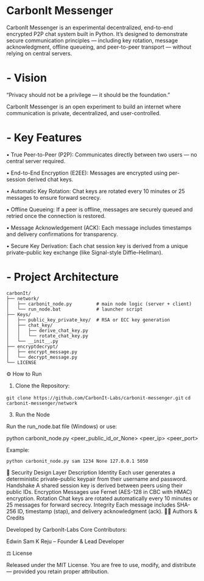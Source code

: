 # CarbonIt Messenger

CarbonIt Messenger is an experimental decentralized, end-to-end encrypted P2P chat system built in Python.
It’s designed to demonstrate secure communication principles — including key rotation, message acknowledgment, offline queueing, and peer-to-peer transport — without relying on central servers.

# - Vision

“Privacy should not be a privilege — it should be the foundation.”

CarbonIt Messenger is an open experiment to build an internet where communication is private, decentralized, and user-controlled.

# - Key Features

• True Peer-to-Peer (P2P):
Communicates directly between two users — no central server required.

• End-to-End Encryption (E2EE):
Messages are encrypted using per-session derived chat keys.

• Automatic Key Rotation:
Chat keys are rotated every 10 minutes or 25 messages to ensure forward secrecy.

• Offline Queueing:
If a peer is offline, messages are securely queued and retried once the connection is restored.

• Message Acknowledgement (ACK):
Each message includes timestamps and delivery confirmations for transparency.

• Secure Key Derivation:
Each chat session key is derived from a unique private–public key exchange (like Signal-style Diffie–Hellman).

# - Project Architecture
```
carbonIt/
├── network/
│   ├── carbonit_node.py         # main node logic (server + client)
│   └── run_node.bat             # launcher script
├── Keys/
│   ├── public_key_private_key/  # RSA or ECC key generation
│   ├── chat_key/
│   │   ├── derive_chat_key.py
│   │   └── rotate_chat_key.py
│   └── __init__.py
├── encryptdecrypt/
│   ├── encrypt_message.py
│   └── decrypt_message.py
└── LICENSE
```

⚙️ How to Run
1. Clone the Repository:

```git clone https://github.com/CarbonIt-Labs/carbonit-messenger.git```
```cd carbonit-messenger/network```

3. Run the Node

Run the run_node.bat file (Windows) or use:

python carbonit_node.py <username> <password> <peer_public_id_or_None> <peer_ip> <peer_port>


Example:

```python carbonit_node.py sam 1234 None 127.0.0.1 5050```

🧩 Security Design
Layer	Description
Identity	Each user generates a deterministic private–public keypair from their username and password.
Handshake	A shared session key is derived between peers using their public IDs.
Encryption	Messages use Fernet (AES-128 in CBC with HMAC) encryption.
Rotation	Chat keys are rotated automatically every 10 minutes or 25 messages for forward secrecy.
Integrity	Each message includes SHA-256 ID, timestamp (stap), and delivery acknowledgment (ack).
🧑‍💻 Authors & Credits

Developed by CarbonIt-Labs
Core Contributors:

Edwin Sam K Reju – Founder & Lead Developer


⚖️ License

Released under the MIT License.
You are free to use, modify, and distribute — provided you retain proper attribution.
